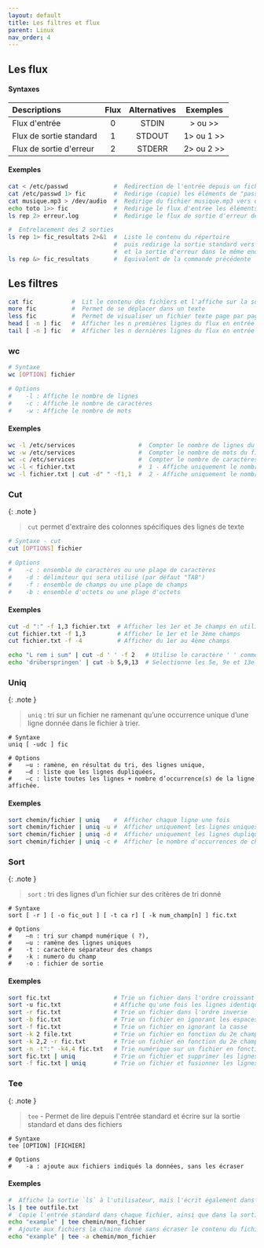 ```yaml
---
layout: default
title: Les filtres et flux
parent: Linux
nav_order: 4
---
```


## Les flux

#### Syntaxes

| Descriptions            | Flux | Alternatives |   Exemples   |
| :---------------------- | :--: | :----------: | :----------: |
| Flux d'entrée           |  0   |    STDIN     |  > ou \>\>   |
| Flux de sortie standard |  1   |    STDOUT    | 1> ou 1 \>\> |
| Flux de sortie d'erreur |  2   |    STDERR    | 2> ou 2 \>\> |

#### Exemples

```bash
cat < /etc/passwd             #  Redirection de l'entrée depuis un fichier
cat /etc/passwd 1> fic        #  Redirige (copie) les éléments de "passwd" dans "fic"
cat musique.mp3 > /dev/audio  #  Redirige du fichier musique.mp3 vers des appareils
echo toto 1>> fic             #  Redirige le flux d'entree les éléments de "toto" dans "fic"
ls rep 2> erreur.log          #  Redirige le flux de sortie d'erreur de "rep" dans "erreur.log"

#  Entrelacement des 2 sorties
ls rep 1> fic_resultats 2>&1  #  Liste le contenu du répertoire
                              #  puis redirige la sortie standard vers "fic_resultats"
                              #  et la sortie d'erreur dans le même endroit que la sortie standard
ls rep &> fic_resultats       #  Equivalent de la commande précédente
```

## Les filtres

```bash
cat fic           #  Lit le contenu des fichiers et l'affiche sur la sortie standard
more fic          #  Permet de se déplacer dans un texte
less fic          #  Permet de visualiser un fichier texte page par page
head [ -n ] fic   #  Afficher les n premières lignes du flux en entrée
tail [ -n ] fic   #  Afficher les n dernières lignes du flux en entrée
```

### wc

```bash
# Syntaxe
wc [OPTION] fichier

# Options
#    -l : Affiche le nombre de lignes
#    -c : Affiche le nombre de caractères
#    -w : Affiche le nombre de mots
```

#### Exemples

```bash
wc -l /etc/services                  #  Compter le nombre de lignes du fichier "services"
wc -w /etc/services                  #  Compter le nombre de mots du fichier "services"
wc -c /etc/services                  #  Compter le nombre de caractères du fichier "services"
wc -l < fichier.txt                  #  1 - Affiche uniquement le nombre de ligne dans un fichier
wc -l fichier.txt | cut -d" " -f1,1  #  2 - Affiche uniquement le nombre de ligne dans un fichier
```

### Cut

{: .note }

> `cut` permet d'extraire des colonnes spécifiques des lignes de texte

```bash
# Syntaxe - cut
cut [OPTIONS] fichier

# Options
#    -c : ensemble de caractères ou une plage de caractères
#    -d : délimiteur qui sera utilisé (par défaut "TAB")
#    -f : ensemble de champs ou une plage de champs
#    -b : ensemble d'octets ou une plage d'octets
```

#### Exemples

```bash
cut -d ":" -f 1,3 fichier.txt  # Afficher les 1er et 3e champs en utilisant ":" comme délimiteur
cut fichier.txt -f 1,3         # Afficher le 1er et le 3ème champs
cut fichier.txt -f -4          # Afficher du 1er au 4ème champs

echo "L rem i sum" | cut -d ' ' -f 2   # Utilise le caractère ' ' comme délimiteur et affiche le 2e champs
echo 'drüberspringen' | cut -b 5,9,13  # Selectionne les 5e, 9e et 13e octets
```

### Uniq

{: .note }

> `uniq` : tri sur un fichier ne ramenant qu’une occurrence unique d’une ligne donnée dans le fichier à trier.

```shell
# Syntaxe
uniq [ -udc ] fic

# Options
#    –u : ramène, en résultat du tri, des lignes unique,
#    –d : liste que les lignes dupliquées,
#    –c : liste toutes les lignes + nombre d’occurrence(s) de la ligne affichée.
```

#### Exemples

```bash
sort chemin/fichier | uniq    #  Afficher chaque ligne une fois
sort chemin/fichier | uniq -u #  Afficher uniquement les lignes uniques
sort chemin/fichier | uniq -d #  Afficher uniquement les lignes dupliquées
sort chemin/fichier | uniq -c #  Afficher le nombre d'occurrences de chaque ligne
```

### Sort

{: .note }

> `sort` : tri des lignes d’un fichier sur des critères de tri donné

```shell
# Syntaxe
sort [ -r ] [ -o fic_out ] [ -t ca r] [ -k num_champ[n] ] fic.txt

# Options
#    –n : tri sur champd numérique ( ?),
#    –u : ramène des lignes uniques
#    -t : caractère séparateur des champs
#    -k : numero du champ
#    -o : fichier de sortie
```

#### Exemples

```bash
sort fic.txt                  # Trie un fichier dans l'ordre croissant
sort ­-u fic.txt               # Affiche qu'une fois les lignes identiques
sort -r fic.txt               # Trie un fichier dans l'ordre inverse
sort -b fic.txt               # Trie un fichier en ignorant les espaces blancs de début et de fin
sort -f fic.txt               # Trie un fichier en ignorant la casse
sort -k 2 file.txt            # Trie un fichier en fonction du 2e champ (délimité par un espace)
sort -k 2,2 -r fic.txt        # Trie un fichier en fonction du 2e champ dans l'ordre inverse
sort -n -t":" -k4,4 fic.txt   # Trie numérique sur un fichier en fonction du 4eme champ, délimité par ":"
sort fic.txt | uniq           # Trie un fichier et supprimer les lignes en double
sort -f fic.txt | uniq        # Trie un fichier et fusionner les lignes qui ne diffèrent que par la casse
```

### Tee

{: .note }

> `tee` - Permet de lire depuis l'entrée standard et écrire sur la sortie standard et dans des fichiers

```shell
# Syntaxe
tee [OPTION] [FICHIER]

# Options
#    -a : ajoute aux fichiers indiqués la données, sans les écraser
```

#### Exemples

```bash
#  Affiche la sortie `ls` à l'utilisateur, mais l'écrit également dans le fichier donné
ls | tee outfile.txt
#  Copie l'entrée standard dans chaque fichier, ainsi que dans la sortie standard
echo "example" | tee chemin/mon_fichier
#  Ajoute aux fichiers la chaine donné sans écraser le contenu du fichier
echo "example" | tee -a chemin/mon_fichier
```
